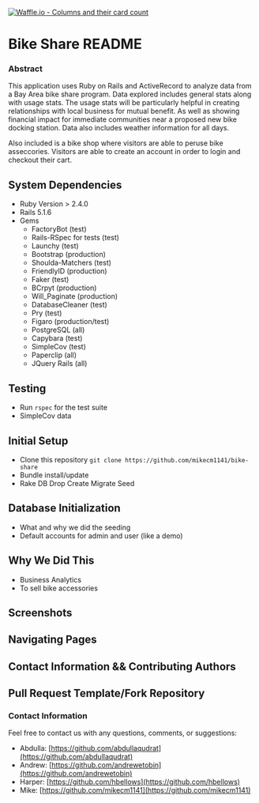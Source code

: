 [![Waffle.io - Columns and their card count](https://badge.waffle.io/mikecm1141/bike-share.svg?columns=all)](https://waffle.io/mikecm1141/bike-share)

# Bike Share README

### Abstract

This application uses Ruby on Rails and ActiveRecord to analyze data from a Bay Area bike share program. Data explored includes general stats along with usage stats. The usage stats will be particularly helpful in creating relationships with local business for mutual benefit. As well as showing financial impact for immediate communities near a proposed new bike docking station. Data also includes weather information for all days. 

Also included is a bike shop where visitors are able to peruse bike asseccories. Visitors are able to create an account in order to login and checkout their cart.


## System Dependencies
 - Ruby Version > 2.4.0
 - Rails 5.1.6
 - Gems
   - FactoryBot (test)
   - Rails-RSpec for tests (test)
   - Launchy (test)
   - Bootstrap (production)
   - Shoulda-Matchers (test)
   - FriendlyID (production)
   - Faker (test)
   - BCrpyt (production)
   - Will_Paginate (production)
   - DatabaseCleaner (test)
   - Pry (test)
   - Figaro (production/test)
   - PostgreSQL (all)
   - Capybara (test)
   - SimpleCov (test)
   - Paperclip (all)
   - JQuery Rails (all)

## Testing
 - Run `rspec` for the test suite
 - SimpleCov data

## Initial Setup
 - Clone this repository ``git clone https://github.com/mikecm1141/bike-share``
 - Bundle install/update
 - Rake DB Drop Create Migrate Seed

## Database Initialization
 - What and why we did the seeding
 - Default accounts for admin and user (like a demo)

## Why We Did This
 - Business Analytics
 - To sell bike accessories

## Screenshots

## Navigating Pages

## Contact Information && Contributing Authors

## Pull Request Template/Fork Repository

### Contact Information

Feel free to contact us with any questions, comments, or suggestions:
* Abdulla: [https://github.com/abdullaqudrat](https://github.com/abdullaqudrat)
* Andrew: [https://github.com/andrewetobin](https://github.com/andrewetobin)
* Harper: [https://github.com/hbellows](https://github.com/hbellows)
* Mike: [https://github.com/mikecm1141](https://github.com/mikecm1141)


